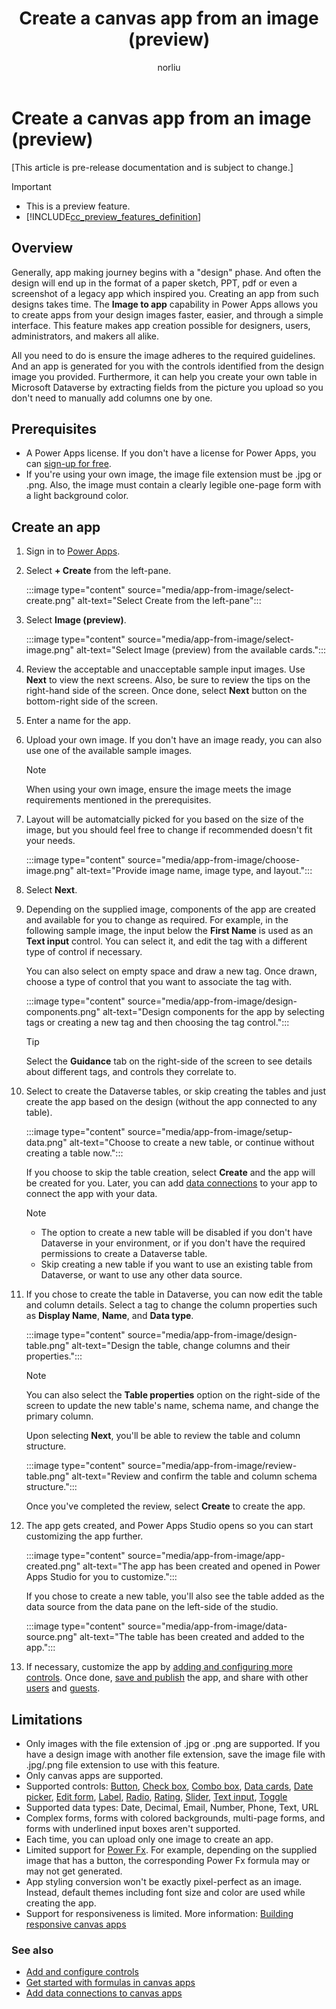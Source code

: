 ﻿---
title: Create a canvas app from an image (preview)
description: Learn about how to use your own designs saved in image formats and create canvas apps from them.
author: norliu
ms.topic: article
ms.custom: canvas
ms.date: 05/24/2022
ms.subservice: canvas-maker
ms.author: norliu
ms.reviewer: tapanm
search.audienceType: 
  - maker
search.app: 
  - PowerApps
contributors:
  - norliu
  - tapanm-msft
---

# Create a canvas app from an image (preview)

[This article is pre-release documentation and is subject to change.]

> [!IMPORTANT]
> - This is a preview feature.
> - [!INCLUDE[cc_preview_features_definition](../../includes/cc-preview-features-definition.md)]

## Overview

Generally, app making journey begins with a "design" phase. And often the design will end up in the format of a paper sketch, PPT, pdf or even a screenshot of a legacy app which inspired you. Creating an app from such designs takes time. The **Image to app** capability in Power Apps allows you to create apps from your design images faster, easier, and through a simple interface. This feature makes app creation possible for designers, users, administrators, and makers all alike.

All you need to do is ensure the image adheres to the required guidelines. And an app is generated for you with the controls identified from the design image you provided. Furthermore, it can help you create your own table in Microsoft Dataverse by extracting fields from the picture you upload so you don't need to manually add columns one by one.

## Prerequisites

- A Power Apps license. If you don't have a license for Power Apps, you can [sign-up for free](../signup-for-powerapps.md).
- If you're using your own image, the image file extension must be .jpg or .png. Also, the image must contain a clearly legible one-page form with a light background color.

## Create an app

1. Sign in to [Power Apps](https://make.powerapps.com/).

1. Select **+ Create** from the left-pane.

    :::image type="content" source="media/app-from-image/select-create.png" alt-text="Select Create from the left-pane":::

1. Select **Image (preview)**.

    :::image type="content" source="media/app-from-image/select-image.png" alt-text="Select Image (preview) from the available cards.":::

1. Review the acceptable and unacceptable sample input images. Use **Next** to view the next screens. Also, be sure to review the tips on the right-hand side of the screen. Once done, select **Next** button on the bottom-right side of the screen.

1. Enter a name for the app.

1. Upload your own image. If you don't have an image ready, you can also use one of the available sample images.

    > [!NOTE]
    > When using your own image, ensure the image meets the image requirements mentioned in the prerequisites.

1. Layout will be automatcially picked for you based on the size of the image, but you should feel free to change if recommended doesn't fit your needs.

    :::image type="content" source="media/app-from-image/choose-image.png" alt-text="Provide image name, image type, and layout.":::

1. Select **Next**.

1. Depending on the supplied image, components of the app are created and available for you to change as required. For example, in the following sample image, the input below the **First Name** is used as an **Text input** control. You can select it, and edit the tag with a different type of control if necessary.

    You can also select on empty space and draw a new tag. Once drawn, choose a type of control that you want to associate the tag with.

    :::image type="content" source="media/app-from-image/design-components.png" alt-text="Design components for the app by selecting tags or creating a new tag and then choosing the tag control.":::

    > [!TIP]
    > Select the **Guidance** tab on the right-side of the screen to see details about different tags, and controls they correlate to.

1. Select to create the Dataverse tables, or skip creating the tables and just create the app based on the design (without the app connected to any table).

    :::image type="content" source="media/app-from-image/setup-data.png" alt-text="Choose to create a new table, or continue without creating a table now.":::

    If you choose to skip the table creation, select **Create** and the app will be created for you. Later, you can add [data connections](connections-list.md) to your app to connect the app with your data.

    > [!NOTE]
    > - The option to create a new table will be disabled if you don't have Dataverse in your environment, or if you don't have the required permissions to create a Dataverse table.
    > - Skip creating a new table if you want to use an existing table from Dataverse, or want to use any other data source.

1. If you chose to create the table in Dataverse, you can now edit the table and column details. Select a tag to change the column properties such as **Display Name**, **Name**, and **Data type**.

    :::image type="content" source="media/app-from-image/design-table.png" alt-text="Design the table, change columns and their properties.":::

    > [!NOTE]
    >You can also select the **Table properties** option on the right-side of the screen to update the new table's name, schema name, and change the primary column.

    Upon selecting **Next**, you'll be able to review the table and column structure.

    :::image type="content" source="media/app-from-image/review-table.png" alt-text="Review and confirm the table and column schema structure.":::

    Once you've completed the review, select **Create** to create the app.

1. The app gets created, and Power Apps Studio opens so you can start customizing the app further.

    :::image type="content" source="media/app-from-image/app-created.png" alt-text="The app has been created and opened in Power Apps Studio for you to customize.":::

    If you chose to create a new table, you'll also see the table added as the data source from the data pane on the left-side of the studio.

    :::image type="content" source="media/app-from-image/data-source.png" alt-text="The table has been created and added to the app.":::

1. If necessary, customize the app by [adding and configuring more controls](add-configure-controls.md). Once done, [save and publish](save-publish-app.md) the app, and share with other [users](share-app.md) and [guests](share-app-guests.md).

## Limitations

- Only images with the file extension of .jpg or .png are supported. If you have a design image with another file extension, save the image file with .jpg/.png file extension to use with this feature.
- Only canvas apps are supported.
- Supported controls:  [Button](controls/control-button.md), [Check box](controls/control-check-box.md), [Combo box](controls/control-combo-box.md), [Data cards](working-with-cards.md), [Date picker](controls/control-date-picker.md), [Edit form](controls/control-form-detail.md), [Label](controls/control-text-box.md), [Radio](controls/control-radio.md), [Rating](controls/control-rating.md), [Slider](controls/control-slider.md), [Text input](controls/control-text-input.md), [Toggle](controls/control-toggle.md)
- Supported data types: Date, Decimal, Email, Number, Phone, Text, URL
- Complex forms, forms with colored backgrounds, multi-page forms, and forms with underlined input boxes aren't supported.
- Each time, you can upload only one image to create an app.
- Limited support for [Power Fx](formula-reference.md). For example, depending on the supplied image that has a button, the corresponding Power Fx formula may or may not get generated.
- App styling conversion won't be exactly pixel-perfect as an image. Instead, default themes including font size and color are used while creating the app.
- Support for responsiveness is limited. More information: [Building responsive canvas apps](build-responsive-apps.md)

### See also

- [Add and configure controls](add-configure-controls.md)
- [Get started with formulas in canvas apps](working-with-formulas.md)
- [Add data connections to canvas apps](add-data-connection.md)
